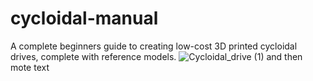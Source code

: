 # cycloidal-manual
A complete beginners guide to creating low-cost 3D printed cycloidal drives, complete with reference models.
![Cycloidal_drive (1)](https://user-images.githubusercontent.com/79012344/120367491-ec6c9780-c2de-11eb-9e0b-7f542085e93b.gif)
and then mote text

